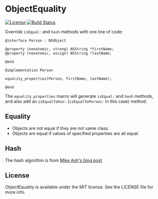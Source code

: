 # ObjectEquality

[![License](https://img.shields.io/badge/license-MIT-blue.svg?style=flat)](https://github.com/crazytonyli/ObjectEquality/blob/master/LICENSE)
[![Build Status](https://travis-ci.org/crazytonyli/ObjectEquality.svg?branch=master)](https://travis-ci.org/crazytonyli/ObjectEquality)

Override `isEqual:` and `hash` methods with one line of code:

```objc
@interface Person : NSObject

@property (nonatomic, strong) NSString *firstName;
@property (nonatomic, assign) NSString *lastName;

@end

@implementation Person

equality_properties(Person, firstName, lastName);

@end
```

The `equality_properties` macro will generate `isEqual:` and `hash` methods,
and also add an `isEqualToXxx:` (`isEqualToPerson:` in this case) method.

## Equality

* Objects are not equal if they are not same class.
* Objects are equal if values of specified properties are all equal.

## Hash

The hash algorithm is from [Mike Ash's blog post]

## License

ObjectEquality is available under the MIT license. See the LICENSE file for
more info.


[Mike Ash's blog post]: https://www.mikeash.com/pyblog/friday-qa-2010-06-18-implementing-equality-and-hashing.html
